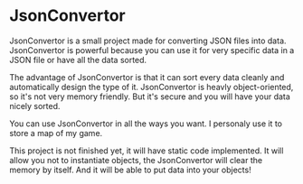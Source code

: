 # JsonConvertor

JsonConvertor is a small project made for converting JSON files into data. 
JsonConvertor is powerful because you can use it for very specific data in a JSON file or have all the data sorted. 

The advantage of JsonConvertor is that it can sort every data cleanly and automatically design the type of it.
JsonConvertor is heavly object-oriented, so it's not very memory friendly. But it's secure and you will have your data nicely sorted.

You can use JsonConvertor in all the ways you want. I personaly use it to store a map of my game.

This project is not finished yet, it will have static code implemented.
It will allow you not to instantiate objects, the JsonConvertor will clear the memory by itself.
And it will be able to put data into your objects!
